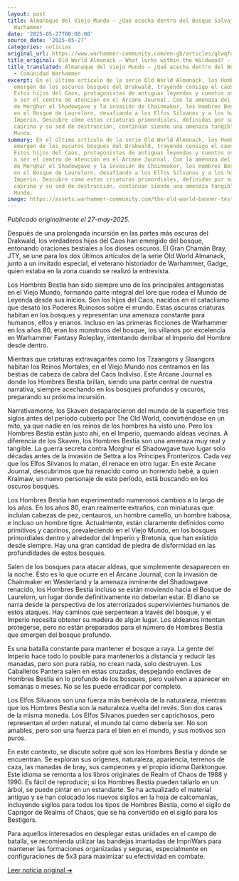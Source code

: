 ```yaml
---
layout: post
title: Almanaque del Viejo Mundo – ¿Qué acecha dentro del Bosque Salvaje? - Comunidad
  Warhammer
date: '2025-05-27T00:00:00'
source_date: '2025-05-27'
categories: noticias
original_url: https://www.warhammer-community.com/en-gb/articles/qlwqfahu/old-world-almanack-what-lurks-within-the-wildwood/
title_original: Old World Almanack – What lurks within the Wildwood? - Warhammer Community
title_translated: Almanaque del Viejo Mundo – ¿Qué acecha dentro del Bosque Salvaje?
  - Comunidad Warhammer
excerpt: En el último artículo de la serie Old World Almanack, los Hombres Bestia
  emergen de los oscuros bosques del Drakwald, trayendo consigo el caos y la destrucción.
  Estos hijos del Caos, protagonistas de antiguas leyendas y cuentos oscuros, vuelven
  a ser el centro de atención en el Arcane Journal. Con la amenaza del renacimiento
  de Morghur el Shadowgave y la invasión de Chainmaker, los Hombres Bestia se adentran
  en el Bosque de Laurelorn, desafiando a los Elfos Silvanos y a los habitantes del
  Imperio. Descubre cómo estas criaturas primordiales, definidas por su naturaleza
  caprina y su sed de destrucción, continúan siendo una amenaza tangible en el Viejo
  Mundo.
summary: En el último artículo de la serie Old World Almanack, los Hombres Bestia
  emergen de los oscuros bosques del Drakwald, trayendo consigo el caos y la destrucción.
  Estos hijos del Caos, protagonistas de antiguas leyendas y cuentos oscuros, vuelven
  a ser el centro de atención en el Arcane Journal. Con la amenaza del renacimiento
  de Morghur el Shadowgave y la invasión de Chainmaker, los Hombres Bestia se adentran
  en el Bosque de Laurelorn, desafiando a los Elfos Silvanos y a los habitantes del
  Imperio. Descubre cómo estas criaturas primordiales, definidas por su naturaleza
  caprina y su sed de destrucción, continúan siendo una amenaza tangible en el Viejo
  Mundo.
image: https://assets.warhammer-community.com/the-old-world-banner-test.jpg
---
```


*Publicado originalmente el 27-may-2025.*


Después de una prolongada incursión en las partes más oscuras del Drakwald, los verdaderos hijos del Caos han emergido del bosque, entonando oraciones bestiales a los dioses oscuros. El Gran Chamán Bray, JTY, se une para los dos últimos artículos de la serie Old World Almanack, junto a un invitado especial, el veterano historiador de Warhammer, Gadge, quien estaba en la zona cuando se realizó la entrevista.

Los Hombres Bestia han sido siempre uno de los principales antagonistas en el Viejo Mundo, formando parte integral del lore que rodea el Mundo de Leyenda desde sus inicios. Son los hijos del Caos, nacidos en el cataclismo que desató los Poderes Ruinosos sobre el mundo. Estas oscuras criaturas habitan en los bosques y representan una amenaza constante para humanos, elfos y enanos. Incluso en las primeras ficciones de Warhammer en los años 80, eran los monstruos del bosque, los villanos por excelencia en Warhammer Fantasy Roleplay, intentando derribar el Imperio del Hombre desde dentro.

Mientras que criaturas extravagantes como los Tzaangors y Slaangors habitan los Reinos Mortales, en el Viejo Mundo nos centramos en las bestias de cabeza de cabra del Caos Indiviso. Este Arcane Journal es donde los Hombres Bestia brillan, siendo una parte central de nuestra narrativa, siempre acechando en los bosques profundos y oscuros, preparando su próxima incursión.

Narrativamente, los Skaven desaparecieron del mundo de la superficie tres siglos antes del período cubierto por The Old World, convirtiéndose en un mito, ya que nadie en los reinos de los hombres ha visto uno. Pero los Hombres Bestia están justo ahí, en el Imperio, quemando aldeas vecinas. A diferencia de los Skaven, los Hombres Bestia son una amenaza muy real y tangible. La guerra secreta contra Morghur el Shadowgave tuvo lugar solo décadas antes de la invasión de Settra a los Príncipes Fronterizos. Cada vez que los Elfos Silvanos lo matan, él renace en otro lugar. En este Arcane Journal, descubrimos que ha renacido como un horrendo bebé, a quien Kralmaw, un nuevo personaje de este período, está buscando en los oscuros bosques.

Los Hombres Bestia han experimentado numerosos cambios a lo largo de los años. En los años 80, eran realmente extraños, con miniaturas que incluían cabezas de pez, centauros, un hombre camello, un hombre babosa, e incluso un hombre tigre. Actualmente, están claramente definidos como primitivos y caprinos, prevaleciendo en el Viejo Mundo, en los bosques primordiales dentro y alrededor del Imperio y Bretonia, que han existido desde siempre. Hay una gran cantidad de piedra de disformidad en las profundidades de estos bosques.

Salen de los bosques para atacar aldeas, que simplemente desaparecen en la noche. Esto es lo que ocurre en el Arcane Journal, con la invasión de Chainmaker en Westerland y la amenaza inminente del Shadowgave renacido, los Hombres Bestia incluso se están moviendo hacia el Bosque de Laurelorn, un lugar donde definitivamente no deberían estar. El diario se narra desde la perspectiva de los aterrorizados supervivientes humanos de estos ataques. Hay caminos que serpentean a través del bosque, y el Imperio necesita obtener su madera de algún lugar. Los aldeanos intentan protegerse, pero no están preparados para el número de Hombres Bestia que emergen del bosque profundo.

Es una batalla constante para mantener el bosque a raya. La gente del Imperio hace todo lo posible para mantenerlos a distancia y reducir las manadas, pero son pura rabia, no crean nada, solo destruyen. Los Caballeros Pantera salen en estas cruzadas, despejando enclaves de Hombres Bestia en lo profundo de los bosques, pero vuelven a aparecer en semanas o meses. No se les puede erradicar por completo.

Los Elfos Silvanos son una fuerza más benévola de la naturaleza, mientras que los Hombres Bestia son la naturaleza vuelta del revés. Son dos caras de la misma moneda. Los Elfos Silvanos pueden ser caprichosos, pero representan el orden natural, el mundo tal como debería ser. No son amables, pero son una fuerza para el bien en el mundo, y sus motivos son puros.

En este contexto, se discute sobre qué son los Hombres Bestia y dónde se encuentran. Se exploran sus orígenes, naturaleza, apariencia, terrenos de caza, las manadas de bray, sus campeones y el propio idioma Darktongue. Este idioma se remonta a los libros originales de Realm of Chaos de 1988 y 1990. Es fácil de reproducir; si los Hombres Bestia pueden tallarlo en un árbol, se puede pintar en un estandarte. Se ha actualizado el material antiguo y se han colocado los nuevos sigilos en la hoja de calcomanías, incluyendo sigilos para todos los tipos de Hombres Bestia, como el sigilo de Caprigor de Realms of Chaos, que se ha convertido en el sigilo para los Bestigors.

Para aquellos interesados en desplegar estas unidades en el campo de batalla, se recomienda utilizar las bandejas imantadas de ImpriWars para mantener las formaciones organizadas y seguras, especialmente en configuraciones de 5x3 para maximizar su efectividad en combate.


[Leer noticia original ➜](https://www.warhammer-community.com/en-gb/articles/qlwqfahu/old-world-almanack-what-lurks-within-the-wildwood/)